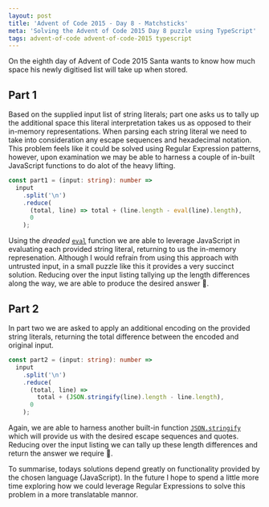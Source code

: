 ```yaml
---
layout: post
title: 'Advent of Code 2015 - Day 8 - Matchsticks'
meta: 'Solving the Advent of Code 2015 Day 8 puzzle using TypeScript'
tags: advent-of-code advent-of-code-2015 typescript
---
```


On the eighth day of Advent of Code 2015 Santa wants to know how much space his newly digitised list will take up when stored.

<!--more-->

## Part 1

Based on the supplied input list of string literals; part one asks us to tally up the additional space this literal interpretation takes us as opposed to their in-memory representations.
When parsing each string literal we need to take into consideration any escape sequences and hexadecimal notation.
This problem feels like it could be solved using Regular Expression patterns, however, upon examination we may be able to harness a couple of in-built JavaScript functions to do alot of the heavy lifting.

```typescript
const part1 = (input: string): number =>
  input
    .split('\n')
    .reduce(
      (total, line) => total + (line.length - eval(line).length),
      0
    );
```

Using the _dreaded_ [`eval`](https://developer.mozilla.org/en-US/docs/Web/JavaScript/Reference/Global_Objects/eval) function we are able to leverage JavaScript in evaluating each provided string literal, returning to us the in-memory represenation.
Although I would refrain from using this approach with untrusted input, in a small puzzle like this it provides a very succinct solution.
Reducing over the input listing tallying up the length differences along the way, we are able to produce the desired answer 🌟.

## Part 2

In part two we are asked to apply an additional encoding on the provided string literals, returning the total difference between the encoded and original input.

```typescript
const part2 = (input: string): number =>
  input
    .split('\n')
    .reduce(
      (total, line) =>
        total + (JSON.stringify(line).length - line.length),
      0
    );
```

Again, we are able to harness another built-in function [`JSON.stringify`](https://developer.mozilla.org/en-US/docs/Web/JavaScript/Reference/Global_Objects/JSON/stringify) which will provide us with the desired escape sequences and quotes.
Reducing over the input listing we can tally up these length differences and return the answer we require 🌟.

To summarise, todays solutions depend greatly on functionality provided by the chosen language (JavaScript).
In the future I hope to spend a little more time exploring how we could leverage Regular Expressions to solve this problem in a more translatable mannor.
